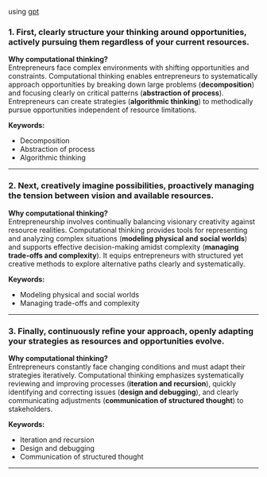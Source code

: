 using [gpt](https://chatgpt.com/c/67e04066-4094-8002-9cba-3aa8c05ff991)
### 1\. First, clearly structure your thinking around opportunities, actively pursuing them regardless of your current resources.

**Why computational thinking?**  
Entrepreneurs face complex environments with shifting opportunities and constraints. Computational thinking enables entrepreneurs to systematically approach opportunities by breaking down large problems (**decomposition**) and focusing clearly on critical patterns (**abstraction of process**). Entrepreneurs can create strategies (**algorithmic thinking**) to methodically pursue opportunities independent of resource limitations.

**Keywords:**  
- Decomposition  
- Abstraction of process  
- Algorithmic thinking  

---

### 2\. Next, creatively imagine possibilities, proactively managing the tension between vision and available resources.

**Why computational thinking?**  
Entrepreneurship involves continually balancing visionary creativity against resource realities. Computational thinking provides tools for representing and analyzing complex situations (**modeling physical and social worlds**) and supports effective decision-making amidst complexity (**managing trade-offs and complexity**). It equips entrepreneurs with structured yet creative methods to explore alternative paths clearly and systematically.

**Keywords:**  
- Modeling physical and social worlds  
- Managing trade-offs and complexity  

---

### 3\. Finally, continuously refine your approach, openly adapting your strategies as resources and opportunities evolve.

**Why computational thinking?**  
Entrepreneurs constantly face changing conditions and must adapt their strategies iteratively. Computational thinking emphasizes systematically reviewing and improving processes (**iteration and recursion**), quickly identifying and correcting issues (**design and debugging**), and clearly communicating adjustments (**communication of structured thought**) to stakeholders.

**Keywords:**  
- Iteration and recursion  
- Design and debugging  
- Communication of structured thought  

---